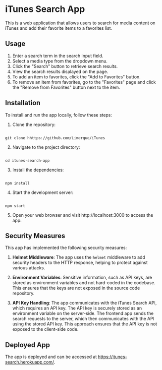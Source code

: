 # iTunes Search App

This is a web application that allows users to search for media content on iTunes and add their favorite items to a favorites list.

## Usage

1. Enter a search term in the search input field.
2. Select a media type from the dropdown menu.
3. Click the "Search" button to retrieve search results.
4. View the search results displayed on the page.
5. To add an item to favorites, click the "Add to Favorites" button.
6. To remove an item from favorites, go to the "Favorites" page and click the "Remove from Favorites" button next to the item.

## Installation

To install and run the app locally, follow these steps:

1. Clone the repository:

```

git clone hhttps://github.com/Limerque/iTunes

```

2. Navigate to the project directory:

```

cd itunes-search-app

```

3. Install the dependencies:

```

npm install

```

4. Start the development server:

```

npm start

```

5. Open your web browser and visit http://localhost:3000 to access the app.

## Security Measures

This app has implemented the following security measures:

1. **Helmet Middleware**: The app uses the `helmet` middleware to add security headers to the HTTP response, helping to protect against various attacks.

2. **Environment Variables**: Sensitive information, such as API keys, are stored as environment variables and not hard-coded in the codebase. This ensures that the keys are not exposed in the source code repository.

3. **API Key Handling**: The app communicates with the iTunes Search API, which requires an API key. The API key is securely stored as an environment variable on the server-side. The frontend app sends the search requests to the server, which then communicates with the API using the stored API key. This approach ensures that the API key is not exposed to the client-side code.

## Deployed App

The app is deployed and can be accessed at https://itunes-search.herokuapp.com/.
